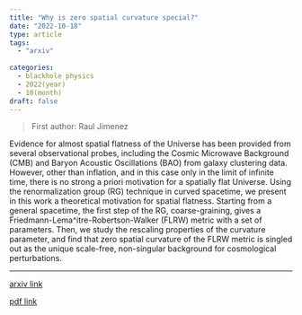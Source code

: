 ```yaml
---
title: "Why is zero spatial curvature special?"
date: "2022-10-18"
type: article
tags:
  - "arxiv"
  
categories:
  - blackhole physics
  - 2022(year)
  - 10(month)
draft: false
---
```

> First author: Raul Jimenez

 Evidence for almost spatial flatness of the Universe has been provided from
several observational probes, including the Cosmic Microwave Background (CMB)
and Baryon Acoustic Oscillations (BAO) from galaxy clustering data. However,
other than inflation, and in this case only in the limit of infinite time,
there is no strong a priori motivation for a spatially flat Universe. Using the
renormalization group (RG) technique in curved spacetime, we present in this
work a theoretical motivation for spatial flatness. Starting from a general
spacetime, the first step of the RG, coarse-graining, gives a
Friedmann-Lema\^itre-Robertson-Walker (FLRW) metric with a set of parameters.
Then, we study the rescaling properties of the curvature parameter, and find
that zero spatial curvature of the FLRW metric is singled out as the unique
scale-free, non-singular background for cosmological perturbations.

---
[arxiv link](http://arxiv.org/abs/2210.10102v1)

[pdf link](http://arxiv.org/pdf/2210.10102v1)